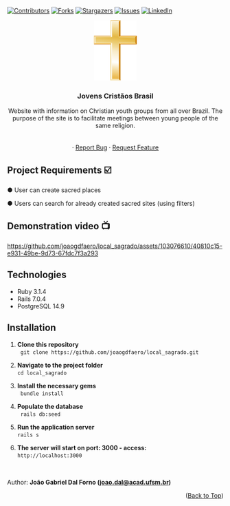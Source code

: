 <a name="readme-top"></a>
[![Contributors][contributors-shield]][contributors-url]
[![Forks][forks-shield]][forks-url]
[![Stargazers][stars-shield]][stars-url]
[![Issues][issues-shield]][issues-url]
[![LinkedIn][linkedin-shield]][linkedin-url]
<br />
<div align="center">
  <a href="https://github.com/joaogdfaero/local_sagrado/">
    <img src="cross-png.png" alt="Logo" width="100" height="140">
  </a>

<h3 align="center">Jovens Cristãos Brasil</h3>
  <p align="center">
    Website with information on Christian youth groups from all over Brazil. The purpose of the site is to facilitate meetings between young people of the same religion.
     <br />
    <br />
    <br />
    ·
    <a href="https://github.com/joaogdfaero/local_sagrado/issues">Report Bug</a>
    ·
    <a href="https://github.com/joaogdfaero/local_sagrado/issues">Request Feature</a>
  </p>
</div>

## Project Requirements :ballot_box_with_check:
● User can create sacred places

● Users can search for already created sacred sites (using filters)


## Demonstration video 📺

https://github.com/joaogdfaero/local_sagrado/assets/103076610/40810c15-e931-49be-9d73-67fdc7f3a293

## Technologies
* Ruby 3.1.4
* Rails 7.0.4
* PostgreSQL 14.9

## Installation
1. **Clone this repository**  
` git clone https://github.com/joaogdfaero/local_sagrado.git`

2. **Navigate to the project folder**  
` cd local_sagrado `

3. **Install the necessary gems**  
` bundle install`

4. **Populate the database**  
` rails db:seed`

5. **Run the application server**  
` rails s `

6. **The server will start on port: 3000 - access:**    
` http://localhost:3000 `

##
<br>Author: <strong>João Gabriel Dal Forno (joao.dal@acad.ufsm.br)</strong>

<p align="right">(<a href="#readme-top">Back to Top</a>)</p>

<!-- MARKDOWN LINKS & IMAGES -->
<!-- https://www.markdownguide.org/basic-syntax/#reference-style-links -->
[contributors-shield]: https://img.shields.io/github/contributors/joaogdfaero/local_sagrado.svg?style=for-the-badge
[contributors-url]: https://github.com/joaogdfaero/local_sagrado/graphs/contributors
[forks-shield]: https://img.shields.io/github/forks/joaogdfaero/local_sagrado.svg?style=for-the-badge
[forks-url]: https://github.com/joaogdfaero/local_sagrado/network/members
[stars-shield]: https://img.shields.io/github/stars/joaogdfaero/local_sagrado.svg?style=for-the-badge
[stars-url]: https://github.com/joaogdfaero/local_sagrado/stargazers
[issues-shield]: https://img.shields.io/github/issues/joaogdfaero/local_sagrado.svg?style=for-the-badge
[issues-url]: https://github.com/joaogdfaero/local_sagrado/issues
[license-shield]: https://img.shields.io/github/license/joaogdfaero/local_sagrado.svg?style=for-the-badge
[license-url]: https://github.com/joaogdfaero/local_sagrado/blob/master/LICENSE.txt
[linkedin-shield]: https://img.shields.io/badge/-LinkedIn-black.svg?style=for-the-badge&logo=linkedin&colorB=555
[linkedin-url]: https://www.linkedin.com/in/jo%C3%A3o-gabriel-dal-forno/
[product-screenshot]: images/screenshot.png
[Next.js]: https://img.shields.io/badge/next.js-000000?style=for-the-badge&logo=nextdotjs&logoColor=white
[Next-url]: https://nextjs.org/
[React.js]: https://img.shields.io/badge/React-20232A?style=for-the-badge&logo=react&logoColor=61DAFB
[React-url]: https://reactjs.org/
[Vue.js]: https://img.shields.io/badge/Vue.js-35495E?style=for-the-badge&logo=vuedotjs&logoColor=4FC08D
[Vue-url]: https://vuejs.org/
[Angular.io]: https://img.shields.io/badge/Angular-DD0031?style=for-the-badge&logo=angular&logoColor=white
[Angular-url]: https://angular.io/
[Svelte.dev]: https://img.shields.io/badge/Svelte-4A4A55?style=for-the-badge&logo=svelte&logoColor=FF3E00
[Svelte-url]: https://svelte.dev/
[Laravel.com]: https://img.shields.io/badge/Laravel-FF2D20?style=for-the-badge&logo=laravel&logoColor=white
[Laravel-url]: https://laravel.com
[Bootstrap.com]: https://img.shields.io/github/forks/joaogdfaero/local_sagrado.svg?style=for-the-badge&logo=bootstrap&logoColor=white
[Bootstrap-url]: https://getbootstrap.com
